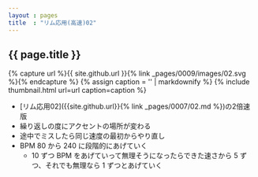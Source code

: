 ```yaml
---
layout : pages
title  : "リム応用(高速)02"
---
```


## {{ page.title }}

{% capture url %}{{ site.github.url }}{% link _pages/0009/images/02.svg %}{% endcapture %}
{% assign caption = '' | markdownify %}
{% include thumbnail.html url=url caption=caption %}

* [リム応用02]({{site.github.url}}{% link _pages/0007/02.md %})の2倍速版
* 繰り返しの度にアクセントの場所が変わる
* 途中でミスしたら同じ速度の最初からやり直し
* BPM 80 から 240 に段階的にあげていく
  * 10 ずつ BPM をあげていって無理そうになったらできた速さから 5 ずつ、それでも無理なら 1 ずつとあげていく